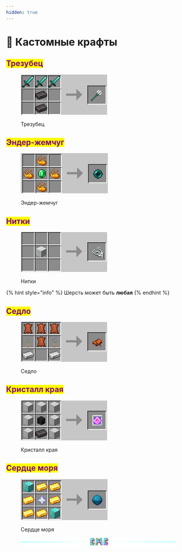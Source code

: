 ```yaml
---
hidden: true
---
```


# 🔧 Кастомные крафты

## <mark style="color:purple;">Трезубец</mark>

<figure><img src="../.gitbook/assets/image (7) (1) (2).png" alt=""><figcaption><p>Трезубец</p></figcaption></figure>

## <mark style="color:purple;">Эндер-жемчуг</mark>

<figure><img src="../.gitbook/assets/image (4) (1) (2).png" alt=""><figcaption><p>Эндер-жемчуг</p></figcaption></figure>

## <mark style="color:purple;">Нитки</mark>

<figure><img src="../.gitbook/assets/image (3) (3).png" alt=""><figcaption><p>Нитки</p></figcaption></figure>

{% hint style="info" %}
Шерсть может быть **любая**
{% endhint %}

## <mark style="color:purple;">Седло</mark>

<figure><img src="../.gitbook/assets/image (1) (1) (2).png" alt=""><figcaption><p>Седло</p></figcaption></figure>

## <mark style="color:purple;">Кристалл края</mark>

<figure><img src="../.gitbook/assets/image (9) (1) (1).png" alt=""><figcaption><p>Кристалл края</p></figcaption></figure>

## <mark style="color:purple;">Сердце моря</mark>

<figure><img src="../.gitbook/assets/image (17).png" alt=""><figcaption><p>Сердце моря</p></figcaption></figure>

<figure><img src="../.gitbook/assets/gitlab_hr7.svg" alt=""><figcaption></figcaption></figure>
